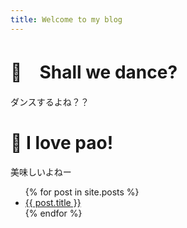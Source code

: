 ```yaml
---
title: Welcome to my blog
---
```


# 💃　Shall we dance?
ダンスするよね？？

# 🥟 I love pao!
美味しいよねー

<ul>
  {% for post in site.posts %}
    <li>
      <a href="{{ post.url }}">{{ post.title }}</a>
    </li>
  {% endfor %}
</ul>
